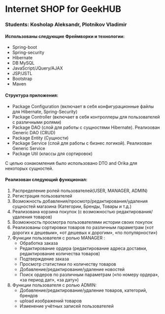 # Internet SHOP for GeekHUB


### Students: Kosholap Aleksandr, Plotnikov Vladimir

#### Использованы следующие Фреймворки и технологии:
 * Spring-boot
 * Spring-security
 * Hibernate
* DB MySQL
* JavaScript/JQuery/AJAX
* JSP/JSTL
* Bootstrap
* Maven


#### Структура приложения:

*	Package Configuration (включает в себя конфигурационные файлы для Hibernate, Spring-Security)
*	Package Controller (включает в себя контроллеры для пользователей с различными ролями)
*	Package DAO (слой для работы с сущностями Hibernate). Реализован Generic DAO (CRUD)
*	Package Entity (Сущности)
*	Package Service (слой для работы с бизнес логикой).  Реализован Generic Service
*	Package Util (классы для сортировок)

С целью ознакомления было использовано DTO and Orika для некоторых сущностей.


#### Реализован cледующий функционал:

1. Распределение ролей пользователей(USER, MANAGER, ADMIN)
2. Регистрация пользователей
3. Возможность добавления/просмотр/редактирования/удаления сущностей магазина (Категории, Бренды, Товары и т.д.)
4. Реализована корзина покупок (с возможностью редактирования/удаления товаров)
5. Возможность просмотра пользователями истории своих покупок
6. Реализованы сортировки товаров по различным параметрам («от дорогих к дешевым», «от дешевых к дорогим», «по популярности»)
7. Функции пользователя с ролью MANAGER :
	* Обработка заказа
	* Редактирование ордера (редактирование адреса доставки, редактирование количества товаров)
	* Подтверждение заказа
	* Просмотр статистики по количеству товаров
	* Добавление/редактирование/удаление новостей
	* Поиск ордеров по различным параметрам («по номеру ордера», «за период дат», «за дату»)
8. Функции пользователя с ролью ADMIN:
	* Добавление/редактирование/удаление товаров, категорий, брендов
	* upload изображений товаров
	* Изменение учётных записей пользователей
